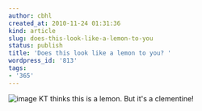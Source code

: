 ```yaml
---
author: cbhl
created_at: 2010-11-24 01:31:36
kind: article
slug: does-this-look-like-a-lemon-to-you
status: publish
title: 'Does this look like a lemon to you? '
wordpress_id: '813'
tags:
- '365'
---
```


![image](http://images.azuresky.ca/blog/wp-content/uploads/2010/11/wpid-IMG_20101124_012948.jpg)
KT thinks this is a lemon. But it's a clementine!
